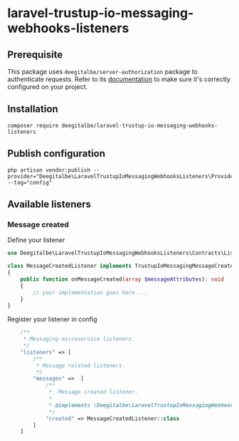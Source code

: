 # laravel-trustup-io-messaging-webhooks-listeners

## Prerequisite
This package uses ``deegitalbe/server-authorization`` package to authenticate requests. Refer to its [documentation](https://github.com/deegitalbe/server-authorization) to make sure it's correctly configured on your project.

## Installation
```shell
composer require deegitalbe/laravel-trustup-io-messaging-webhooks-listeners
```

## Publish configuration
```shell
php artisan vendor:publish --provider="Deegitalbe\LaravelTrustupIoMessagingWebhooksListeners\Providers\LaravelTrustupIoMessagingWebhooksListenersServiceProvider" --tag="config"
```

## Available listeners

### Message created
Define your listener
```php
use Deegitalbe\LaravelTrustupIoMessagingWebhooksListeners\Contracts\Listeners\Messages\TrustupIoMessagingMessageCreatedListenerContract;

class MessageCreatedListener implements TrustupIoMessagingMessageCreatedListenerContract
{
    public function onMessageCreated(array $messageAttributes): void
    {
        // your implementation goes here ...
    }
}
```
Register your listener in config
```php
    /**
     * Messaging microservice listeners.
     */
    "listeners" => [
        /**
         * Message related listeners.
         */
        "messages" =>  [
            /**
             *  Message created listener.
             * 
             * @implements \Deegitalbe\LaravelTrustupIoMessagingWebhooksListeners\Contracts\Listeners\Messages\TrustupIoMessagingMessageCreatedListenerContract
             */
            "created" => MessageCreatedListener::class
        ]
    ]
```